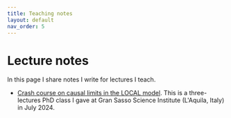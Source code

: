 ```yaml
---
title: Teaching notes
layout: default
nav_order: 5
---
```


# Lecture notes

In this page I share notes I write for lectures I teach.

- [Crash course on causal limits in the LOCAL model](https://drive.google.com/file/d/1sIKyOMABsolJOMdYI7PkuCKXH1rnkf12/view?usp=sharing). This is a three-lectures PhD class I gave at Gran Sasso Science Institute (L'Aquila, Italy) in July 2024.